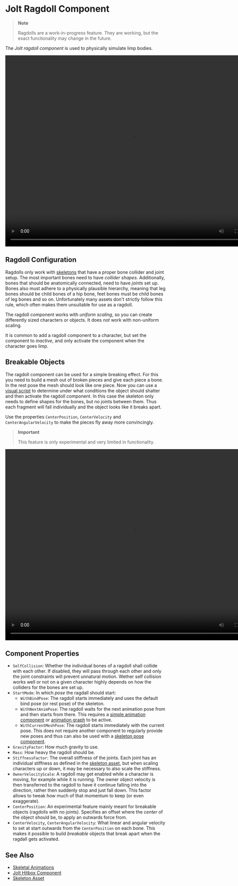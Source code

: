 # Jolt Ragdoll Component

> **Note**
>
> Ragdolls are a work-in-progress feature. They are working, but the exact functionality may change in the future.

The *Jolt ragdoll component* is used to physically simulate limp bodies.

<video src="media/ragdolls.webm" width="800" height="600" autoplay loop></video>

## Ragdoll Configuration

Ragdolls only work with [skeletons](../../../animation/skeletal-animation/skeleton-asset.md) that have a proper bone collider and joint setup. The most important bones need to have *collider shapes*. Additionally, bones that should be anatomically connected, need to have *joints* set up. Bones also must adhere to a physically plausible hierarchy, meaning that leg bones should be child bones of a hip bone, feet bones must be child bones of leg bones and so on. Unfortunately many assets don't strictly follow this rule, which often makes them unsuitable for use as a ragdoll.

The ragdoll component works with *uniform scaling*, so you can create differently sized characters or objects. It does *not* work with non-uniform scaling.

It is common to add a ragdoll component to a character, but set the component to *inactive*, and only activate the component when the character goes limp.  

## Breakable Objects

The ragdoll component can be used for a simple breaking effect. For this you need to build a mesh out of broken pieces and give each piece a bone. In the rest pose the mesh should look like one piece. Now you can use a [visual script](../../../custom-code/visual-script/visual-script-overview.md) to determine under what conditions the object should shatter and then activate the ragdoll component. In this case the skeleton only needs to define shapes for the bones, but no joints between them. Thus each fragment will fall individually and the object looks like it breaks apart.

Use the properties `CenterPosition`, `CenterVelocity` and `CenterAngularVelocity` to make the pieces fly away more convincingly.

> **Important**
>
> This feature is only experimental and very limited in functionality.

<video src="media/breakable.webm" width="800" height="600" autoplay loop></video>

## Component Properties

* `SelfCollision`: Whether the individual bones of a ragdoll shall collide with each other. If disabled, they will pass through each other and only the joint constraints will prevent unnatural motion. Wether self collision works well or not on a given character highly depends on how the colliders for the bones are set up.
* `StartMode`: In which *pose* the ragdall should start:
    * `WithBindPose`: The ragdoll starts immediately and uses the default bind pose (or rest pose) of the skeleton.
    * `WithNextAnimPose`: The ragdoll waits for the next animation pose from and then starts from there. This requires a [simple animation component](../../../animation/skeletal-animation/simple-animation-component.md) or [animation graph](../../../animation/skeletal-animation/animation-graphs/animation-graph-overview.md) to be active.
    * `WithCurrentMeshPose`: The ragdoll starts immediately with the current pose. This does not require another component to regularly provide new poses and thus can also be used with a [skeleton pose component](../../../animation/skeletal-animation/skeleton-pose-component.md).
* `GravityFactor`: How much gravity to use.
* `Mass`: How heavy the ragdoll should be.
* `StiffnessFactor`: The overall stiffness of the joints. Each joint has an individual stiffness as defined in the [skeleton asset](../../../animation/skeletal-animation/skeleton-asset.md), but when scaling characters up or down, it may be necessary to also scale the stiffness.
* `OwnerVelocityScale`: A ragdoll may get enabled while a character is moving, for example while it is running. The owner object velocity is then transferred to the ragdoll to have it continue falling into the direction, rather then suddenly stop and just fall down. This factor allows to tweak how much of that momentum to keep (or even exaggerate).
* `CenterPosition`: An experimental feature mainly meant for breakable objects (ragdolls with no joints). Specifies an offset where the *center* of the object should be, to apply an outwards force from. 
* `CenterVelocity`, `CenterAngularVelocity`: What linear and angular velocity to set at start outwards from the `CenterPosition` on each bone. This makes it possible to build *breakable* objects that break apart when the ragdall gets activated.

## See Also

* [Skeletal Animations](../../../animation/skeletal-animation/skeletal-animation-overview.md)
* [Jolt Hitbox Component](jolt-hitbox-component.md)
* [Skeleton Asset](../../../animation/skeletal-animation/skeleton-asset.md)